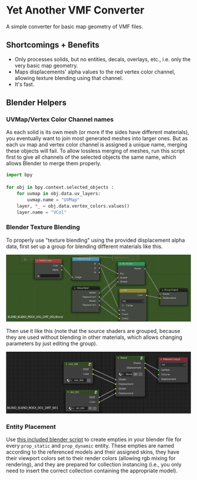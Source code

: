 # Yet Another VMF Converter
A simple converter for basic map geometry of VMF files.

## Shortcomings + Benefits
* Only processes solids, but no entities, decals, overlays, etc., i.e. only the very basic map geometry.
* Maps displacements' alpha values to the red vertex color channel, allowing texture blending using that channel.
* It's fast.

## Blender Helpers

### UVMap/Vertex Color Channel names
As each solid is its own mesh (or more if the sides have different materials), you eventually want to join most generated meshes into larger ones.
But as each uv map and vertex color channel is assigned a unique name, merging these objects will fail.
To allow lossless merging of meshes, run this script first to give all channels of the selected objects the same name, which allows Blender to merge them properly.

```python
import bpy

for obj in bpy.context.selected_objects :
    for uvmap in obj.data.uv_layers:
        uvmap.name = "UVMap"
    layer, *_ = obj.data.vertex_colors.values()
    layer.name = "VCol"
```

### Blender Texture Blending
To properly use "texture blending" using the provided displacement alpha data, first set up a group for blending different materials like this.

![blending group](./docdata/blend_group.jpg)

Then use it like this (note that the source shaders are grouped, because they are used without blending in other materials, which allows changing parameters by just editing the group).

![Blending material](./docdata/blend_material.jpg)

### Entity Placement

Use [this included blender script](./blender/operator_file_import_yavc.py) to create empties in your blender file for every `prop_static` and `prop_dynamic` entity.
These empties are named according to the referenced models and their assigned skins, they have their viewport colors set to their render colors (allowing rgb mixing for rendering), and they are prepared for collection instancing (i.e., you only need to insert the correct collection containing the appropriate model). 